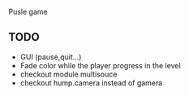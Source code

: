 Pusle game

## TODO

* GUI (pause,quit...)
* Fade color while the player progress in the level
* checkout module multisouce
* checkout hump.camera instead of gamera
